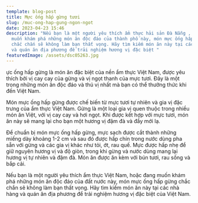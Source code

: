 ```yaml
---
template: blog-post
title: Mực ống hấp gừng tươi
slug: /muc-ong-hap-gung-ngon-ngot
date: 2023-04-23 15:46
description: "Nếu bạn là một người yêu thích ẩm thực hải sản Đà Nẵng , hoặc đang
  muốn khám phá những món ăn độc đáo của thành phố này, món mực ống hấp gừng
  chắc chắn sẽ không làm bạn thất vọng. Hãy tìm kiếm món ăn này tại các nhà hàng
  và quán ăn địa phương để trải nghiệm hương vị đặc biệt "
featuredImage: /assets/dsc05263.jpg
---
```

ực ống hấp gừng là món ăn đặc biệt của nền ẩm thực Việt Nam, được yêu thích bởi vị cay cay của gừng và vị ngọt thanh của mực tươi. Đây là một trong những món ăn độc đáo và thú vị nhất mà bạn có thể thưởng thức khi đến Việt Nam.

Món mực ống hấp gừng được chế biến từ mực tươi tự nhiên và gia vị đặc trưng của ẩm thực Việt Nam. Gừng là một loại gia vị quen thuộc trong nhiều món ăn Việt, với vị cay cay và hơi ngọt. Khi được kết hợp với mực tươi, món ăn này sẽ mang lại cho bạn một hương vị đậm đà và đầy mới lạ.

Để chuẩn bị món mực ống hấp gừng, mực sạch được cắt thành những miếng dày khoảng 1-2 cm và sau đó được hấp chín trong nước dùng pha sẵn với gừng và các gia vị khác như tỏi, ớt, rau quế. Mực được hấp nhẹ để giữ nguyên hương vị và độ giòn, trong khi gừng và nước dùng mang lại hương vị tự nhiên và đậm đà. Món ăn được ăn kèm với bún tươi, rau sống và bắp cải.

Nếu bạn là một người yêu thích ẩm thực Việt Nam, hoặc đang muốn khám phá những món ăn độc đáo của đất nước này, món mực ống hấp gừng chắc chắn sẽ không làm bạn thất vọng. Hãy tìm kiếm món ăn này tại các nhà hàng và quán ăn địa phương để trải nghiệm hương vị đặc biệt của Việt Nam.